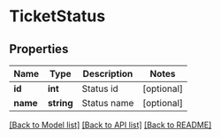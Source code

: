 # TicketStatus

## Properties
Name | Type | Description | Notes
------------ | ------------- | ------------- | -------------
**id** | **int** | Status id | [optional] 
**name** | **string** | Status name | [optional] 

[[Back to Model list]](../../README.md#documentation-for-models) [[Back to API list]](../../README.md#documentation-for-api-endpoints) [[Back to README]](../../README.md)

